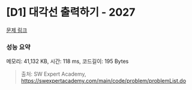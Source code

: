# [D1] 대각선 출력하기 - 2027 

[문제 링크](https://swexpertacademy.com/main/code/problem/problemDetail.do?contestProbId=AV5QFuZ6As0DFAUq) 

### 성능 요약

메모리: 41,132 KB, 시간: 118 ms, 코드길이: 195 Bytes



> 출처: SW Expert Academy, https://swexpertacademy.com/main/code/problem/problemList.do